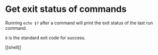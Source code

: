 #  Get exit status of commands

Running `echo $?` after a command will print the exit status of the last run command.

`0` is the standard exit code for success.

[[shell]]